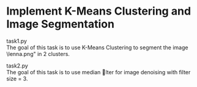 # Implement K-Means Clustering and Image Segmentation

task1.py</br>
The goal of this task is to use K-Means Clustering to segment the image \lenna.png" in 2 clusters.

task2.py</br>
The goal of this task is to use median lter for image denoising with filter size = 3.
